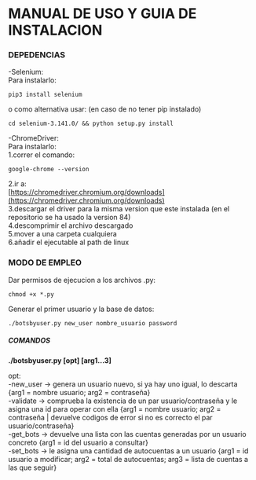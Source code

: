 # MANUAL DE USO Y GUIA DE INSTALACION  




### DEPEDENCIAS  


-Selenium:  
Para instalarlo:  

~~~
pip3 install selenium
~~~  
o como alternativa usar:  (en caso de no tener pip instalado)  
~~~ 
cd selenium-3.141.0/ && python setup.py install
~~~  
	
-ChromeDriver:  
Para instalarlo:  
1.correr el comando:  
~~~
google-chrome --version  
~~~
2.ir a:  
[https://chromedriver.chromium.org/downloads](https://chromedriver.chromium.org/downloads)  
3.descargar el driver para la misma version que este instalada (en el repositorio se ha usado la version 84)  
4.descomprimir el archivo descargado  
5.mover a una carpeta cualquiera  
6.añadir el ejecutable al path de linux
		
		
### MODO DE EMPLEO  


Dar permisos de ejecucion a los archivos .py:  
~~~
chmod +x *.py  
~~~
Generar el primer usuario y la base de datos:  
~~~
./botsbyuser.py new_user nombre_usuario password
~~~
	
		
##### COMANDOS  
**./botsbyuser.py [opt] [arg1...3]**  
	
opt:  
-new_user	->	genera un usuario nuevo, si ya hay uno igual, lo descarta	{arg1 = nombre usuario; arg2 = contraseña}  
-validate	->	comprueba la existencia de un par usuario/contraseña y le asigna una id para operar con ella	{arg1 = nombre usuario; arg2 = contraseña | devuelve codigos de error si no es correcto el par usuario/contraseña}  
-get_bots	->	devuelve una lista con las cuentas generadas por un usuario concreto {arg1 = id del usuario a consultar}  
-set_bots	->	le asigna una cantidad de autocuentas a un usuario {arg1 = id usuario a modificar; arg2 = total de autocuentas; arg3 = lista de cuentas a las que seguir}  
